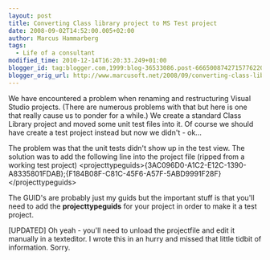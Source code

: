 ```yaml
---
layout: post
title: Converting Class library project to MS Test project
date: 2008-09-02T14:52:00.005+02:00
author: Marcus Hammarberg
tags:
  - Life of a consultant
modified_time: 2010-12-14T16:20:33.249+01:00
blogger_id: tag:blogger.com,1999:blog-36533086.post-6665008742715776220
blogger_orig_url: http://www.marcusoft.net/2008/09/converting-class-library-project-to.html
---
```


We have encountered a problem when renaming and restructuring Visual
Studio projects. (There are numerous problems with that but here is one
that really cause us to ponder for a while.) We create a standard Class
Library project and moved some unit test files into it. Of course we
should have create a test project instead but now we didn't - ok...

The problem was that the unit tests didn't show up in the test view. The
solution was to add the following line into the project file (ripped
from a working test project)
\<projecttypeguids\>{3AC096D0-A1C2-E12C-1390-A8335801FDAB};{F184B08F-C81C-45F6-A57F-5ABD9991F28F}\</projecttypeguids\>

The GUID's are probably just my guids but the important stuff is that
you'll need to add the **projecttypeguids** for your project in order to
make it a test project.

\[UPDATED\]
Oh yeah - you'll need to unload the projectfile and edit it manually in
a texteditor. I wrote this in an hurry and missed that little tidbit of
information. Sorry.
